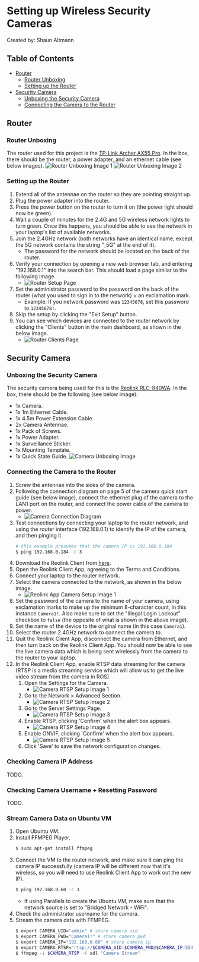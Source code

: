 # Setting up Wireless Security Cameras
Created by: Shaun Altmann

## Table of Contents
- [Router](#router)
    - [Router Unboxing](#router-unboxing)
    - [Setting up the Router](#setting-up-the-router)
- [Security Camera](#security-camera)
    - [Unboxing the Security Camera](#unboxing-the-security-camera)
    - [Connecting the Camera to the Router](#connecting-the-camera-to-the-router)

## Router
### Router Unboxing
The router used for this project is the [TP-Link Archer AX55 Pro](https://www.tp-link.com/au/home-networking/wifi-router/archer-ax55-pro/).
In the box, there should be the router, a power adapter, and an ethernet cable (see below images).
![Router Unboxing Image 1](imgs/Router-Unboxing-1.jpg)
![Router Unboxing Image 2](imgs/Router-Unboxing-2.jpg)

### Setting up the Router
1. Extend all of the antennae on the router so they are pointing straight up.
2. Plug the power adapter into the router.
3. Press the power button on the router to turn it on (the power light should now be green).
4. Wait a couple of minutes for the 2.4G and 5G wireless network lights to turn green. Once this happens, you should be able to see the network in your laptop's list of available networks.
5. Join the 2.4GHz network (both networks have an identical name, except the 5G network contains the string "_5G" at the end of it).
    - The password for the network should be located on the back of the router.
6. Verify your connection by opening a new web browser tab, and entering "192.168.0.1" into the search bar. This should load a page similar to the following image.
    - ![Router Setup Page](imgs/Router-Setup-Page.png)
7. Set the administrator password to the password on the back of the router (what you used to sign in to the network) + an exclamation mark.
    - Example: If you network password was `12345678`, set this password to `12345678!`.
8. Skip the setup by clicking the "Exit Setup" button.
9. You can see which devices are connected to the router network by clicking the "Clients" button in the main dashboard, as shown in the below image.
    - ![Router Clients Page](imgs/Router-Clients.png)

## Security Camera
### Unboxing the Security Camera
The security camera being used for this is the [Reolink RLC-840WA](https://reolink.com/au/product/rlc-840wa/). In the box, there should be the following (see below image):
- 1x Camera.
- 1x 1m Ethernet Cable.
- 1x 4.5m Power Extension Cable.
- 2x Camera Antennae.
- 1x Pack of Screws.
- 1x Power Adapter.
- 1x Surveillance Sticker.
- 1x Mounting Template.
- 1x Quick State Guide.
![Camera Unboxing Image](imgs/Camera-Unboxing.png)

### Connecting the Camera to the Router
1. Screw the antennae into the sides of the camera.
2. Following the connection diagram on page 5 of the camera quick start guide (see below image), connect the ethernet plug of the camera to the LAN1 port on the router, and connect the power cable of the camera to power.
    - ![Camera Connection Diagram](imgs/Camera-Connection-Diagram.png)
3. Test connections by connecting your laptop to the router network, and using the router interface (192.168.0.1) to identify the IP of the camera, and then pinging it.
    ``` bash
    # this example presumes that the camera IP is 192.168.0.184
    $ ping 192.168.0.184 -c 3
    ```
4. Download the Reolink Client from [here](https://reolink.com/au/software-and-manual/).
5. Open the Reolink Client App, agreeing to the Terms and Conditions.
6. Connect your laptop to the router network.
7. Select the camera connected to the network, as shown in the below image.
    - ![Reolink App Camera Setup Image 1](imgs/Reolink-App-Camera-Setup-1.png)
8. Set the password of the camera to the name of your camera, using exclamation marks to make up the minimum 8-character count, in this instance `Camera1!`. Also make sure to set the "Illegal Login Lockout" checkbox to `false` (the opposite of what is shown in the above image).
9. Set the name of the device to the original name (in this case `Camera1`).
10. Select the router 2.4GHz network to connect the camera to.
11. Quit the Reolink Client App, disconnect the camera from Ethernet, and then turn back on the Reolink Client App. You should now be able to see the live camera data which is being sent wirelessly from the camera to the router to your laptop.
12. In the Reolink Client App, enable RTSP data streaming for the camera (RTSP is a media streaming service which will allow us to get the live video stream from the camera in ROS).
    1. Open the Settings for the Camera.
        - ![Camera RTSP Setup Image 1](imgs/Camera-RTSP-1.png)
    2. Go to the Network > Advanced Section.
        - ![Camera RTSP Setup Image 2](imgs/Camera-RTSP-2.png)
    3. Go to the Server Settings Page.
        - ![Camera RTSP Setup Image 3](imgs/Camera-RTSP-3.png)
    4. Enable RTSP, clicking 'Confirm' when the alert box appears.
        - ![Camera RTSP Setup Image 4](imgs/Camera-RTSP-4.png)
    5. Enable ONVIF, clicking 'Confirm' when the alert box appears.
        - ![Camera RTSP Setup Image 5](imgs/Camera-RTSP-5.png)
    6. Click 'Save' to save the network configuration changes.

### Checking Camera IP Address
TODO.

### Checking Camera Username + Resetting Password
TODO.

### Stream Camera Data on Ubuntu VM
1. Open Ubuntu VM.
2. Install FFMPEG Player.
    ``` bash
    $ sudo apt-get install ffmpeg
    ```
3. Connect the VM to the router network, and make sure it can ping the camera IP successfully (camera IP will be different now that it's wireless, so you will need to use Reolink Client App to work out the new IP).
    ``` bash
    $ ping 192.168.0.60 -c 3
    ```
    - If using Parallels to create the Ubuntu VM, make sure that the network source is set to "Bridged Network - WiFi".
4. Check the administrator username for the camera.
5. Stream the camera data with FFMPEG.
    ``` bash
    $ export CAMERA_UID="admin" # store camera uid
    $ export CAMERA_PWD="Camera1!" # store camera pwd
    $ export CAMERA_IP="192.168.0.60" # store camera ip
    $ export CAMERA_RTSP="rtsp://$CAMERA_UID:$CAMERA_PWD@$CAMERA_IP:554/h264Preview_01_main"
    $ ffmpeg -i $CAMERA_RTSP -f sdl "Camera Stream"
